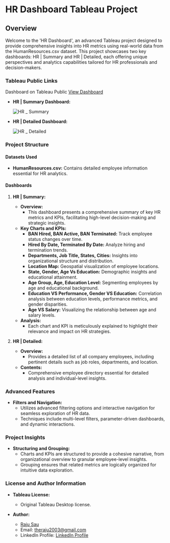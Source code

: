 # HR Dashboard Tableau Project

## Overview

Welcome to the 'HR Dashboard', an advanced Tableau project designed to provide comprehensive insights into HR metrics using real-world data from the HumanResources.csv dataset. This project showcases two key dashboards: HR | Summary and HR | Detailed, each offering unique perspectives and analytics capabilities tailored for HR professionals and decision-makers.

### Tableau Public Links
  Dashboard on Tableau Public [View Dashboard](https://public.tableau.com/app/profile/rajusau/viz/HRDashboard_17208820294640/HRSummary)

- **HR | Summary Dashboard:**
  
    ![HR _ Summary](https://github.com/user-attachments/assets/66cea3cf-67ca-4598-a454-a65230f23254)


- **HR | Detailed Dashboard:**
  
    ![HR _ Detailed](https://github.com/user-attachments/assets/704c54fc-34b0-4d5c-a3a2-1005864e5959)


### Project Structure

#### Datasets Used
- **HumanResources.csv:** Contains detailed employee information essential for HR analytics.

#### Dashboards

1. **HR | Summary:**
   - **Overview:**
     - This dashboard presents a comprehensive summary of key HR metrics and KPIs, facilitating high-level decision-making and strategic insights.
   - **Key Charts and KPIs:**
     - **BAN Hired, BAN Active, BAN Terminated:** Track employee status changes over time.
     - **Hired By Date, Terminated By Date:** Analyze hiring and termination trends.
     - **Departments, Job Title, States, Cities:** Insights into organizational structure and distribution.
     - **Location Map:** Geospatial visualization of employee locations.
     - **State, Gender, Age Vs Education:** Demographic insights and educational attainment.
     - **Age Group, Age, Education Level:** Segmenting employees by age and educational background.
     - **Education VS Performance, Gender VS Education:** Correlation analysis between education levels, performance metrics, and gender disparities.
     - **Age VS Salary:** Visualizing the relationship between age and salary levels.
   - **Analysis:**
     - Each chart and KPI is meticulously explained to highlight their relevance and impact on HR strategies.

2. **HR | Detailed:**
   - **Overview:**
     - Provides a detailed list of all company employees, including pertinent details such as job roles, departments, and location.
   - **Contents:**
     - Comprehensive employee directory essential for detailed analysis and individual-level insights.

### Advanced Features

- **Filters and Navigation:**
  - Utilizes advanced filtering options and interactive navigation for seamless exploration of HR data.
  - Techniques include multi-level filters, parameter-driven dashboards, and dynamic interactions.

### Project Insights

- **Structuring and Grouping:**
  - Charts and KPIs are structured to provide a cohesive narrative, from organizational overview to granular employee-level insights.
  - Grouping ensures that related metrics are logically organized for intuitive data exploration.

### License and Author Information

- **Tableau License:**
  - Original Tableau Desktop license.

- **Author:**
  - [Raju Sau](https://www.linkedin.com/in/rajusau)
  - Email: theraju2003@gmail.com
  - LinkedIn Profile: [LinkedIn Profile](https://www.linkedin.com/in/rajusau)


